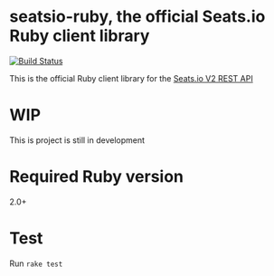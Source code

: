 # seatsio-ruby, the official Seats.io Ruby client library

[![Build Status](https://travis-ci.org/seatsio/seatsio-ruby.svg?branch=master)](https://travis-ci.org/seatsio/seatsio-ruby)

This is the official Ruby client library for the [Seats.io V2 REST API](https://docs.seats.io/docs/api-overview)

# WIP

This is project is still in development

# Required Ruby version

2.0+

# Test

Run `rake test`